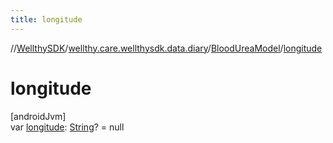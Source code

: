```yaml
---
title: longitude
---
```

//[WellthySDK](../../../index.html)/[wellthy.care.wellthysdk.data.diary](../index.html)/[BloodUreaModel](index.html)/[longitude](longitude.html)



# longitude



[androidJvm]\
var [longitude](longitude.html): [String](https://kotlinlang.org/api/latest/jvm/stdlib/kotlin/-string/index.html)? = null




